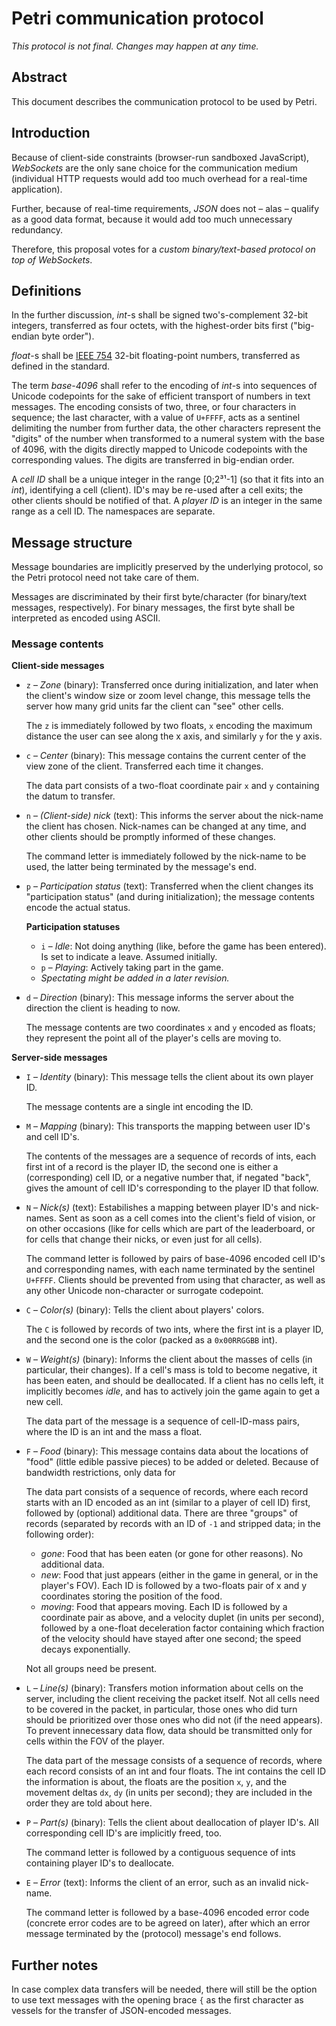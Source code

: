 # Petri communication protocol

*This protocol is not final. Changes may happen at any time.*

## Abstract

This document describes the communication protocol to be used by Petri.

## Introduction

Because of client-side constraints (browser-run sandboxed JavaScript),
*WebSockets* are the only sane choice for the communication medium
(individual HTTP requests would add too much overhead for a real-time
application).

Further, because of real-time requirements, *JSON* does not – alas –
qualify as a good data format, because it would add too much unnecessary
redundancy.

Therefore, this proposal votes for a *custom binary/text-based protocol
on top of WebSockets*.

## Definitions

In the further discussion, *int*-s shall be signed two's-complement
32-bit integers, transferred as four octets, with the highest-order bits
first ("big-endian byte order").

*float*-s shall be [IEEE 754](https://en.wikipedia.org/wiki/IEE_754) 32-bit
floating-point numbers, transferred as defined in the standard.

The term *base-4096* shall refer to the encoding of *int*-s into
sequences of Unicode codepoints for the sake of efficient transport of
numbers in text messages. The encoding consists of two, three, or four
characters in sequence; the last character, with a value of `U+FFFF`, acts
as a sentinel delimiting the number from further data, the other characters
represent the "digits" of the number when transformed to a numeral system
with the base of 4096, with the digits directly mapped to Unicode codepoints
with the corresponding values. The digits are transferred in big-endian
order.

A *cell ID* shall be a unique integer in the range \[0;2³¹-1\] (so that it
fits into an *int*), identifying a cell (client). ID's may be re-used after
a cell exits; the other clients should be notified of that. A *player ID* is
an integer in the same range as a cell ID. The namespaces are separate.

## Message structure

Message boundaries are implicitly preserved by the underlying protocol, so
the Petri protocol need not take care of them.

Messages are discriminated by their first byte/character (for
binary/text messages, respectively). For binary messages, the first byte
shall be interpreted as encoded using ASCII.

### Message contents

**Client-side messages**

- `z` – *Zone* (binary): Transferred once during initialization, and later
  when the client's window size or zoom level change, this message tells the
  server how many grid units far the client can "see" other cells.

  The `z` is immediately followed by two floats, `x` encoding the maximum
  distance the user can see along the x axis, and similarly `y` for the y
  axis.
- `c` – *Center* (binary): This message contains the current center of the
  view zone of the client. Transferred each time it changes.

  The data part consists of a two-float coordinate pair `x` and `y`
  containing the datum to transfer.
- `n` – *(Client-side) nick* (text): This informs the server about the
  nick-name the client has chosen. Nick-names can be changed at any time, and
  other clients should be promptly informed of these changes.

  The command letter is immediately followed by the nick-name to be used,
  the latter being terminated by the message's end.
- `p` – *Participation status* (text): Transferred when the client changes
  its "participation status" (and during initialization); the message
  contents encode the actual status.

  **Participation statuses**

  - `i` – *Idle*: Not doing anything (like, before the game has been
    entered). Is set to indicate a leave. Assumed initially.
  - `p` – *Playing*: Actively taking part in the game.
  - *Spectating might be added in a later revision.*
- `d` – *Direction* (binary): This message informs the server about the
  direction the client is heading to now.

  The message contents are two coordinates `x` and `y` encoded as floats;
  they represent the point all of the player's cells are moving to.

**Server-side messages**

- `I` – *Identity* (binary): This message tells the client about its own
  player ID.

  The message contents are a single int encoding the ID.
- `M` – *Mapping* (binary): This transports the mapping between user ID's and
  cell ID's.

  The contents of the messages are a sequence of records of ints, each first
  int of a record is the player ID, the second one is either a
  (corresponding) cell ID, or a negative number that, if negated "back",
  gives the amount of cell ID's corresponding to the player ID that follow.
- `N` – *Nick(s)* (text): Estabilishes a mapping between player ID's and
  nick-names. Sent as soon as a cell comes into the client's field of vision,
  or on other occasions (like for cells which are part of the leaderboard, or
  for cells that change their nicks, or even just for all cells).

  The command letter is followed by pairs of base-4096 encoded cell ID's and
  corresponding names, with each name terminated by the sentinel `U+FFFF`.
  Clients should be prevented from using that character, as well as any
  other Unicode non-character or surrogate codepoint.
- `C` – *Color(s)* (binary): Tells the client about players' colors.

  The `C` is followed by records of two ints, where the first int is a
  player ID, and the second one is the color (packed as a `0x00RRGGBB` int).
- `W` – *Weight(s)* (binary): Informs the client about the masses of cells (in
  particular, their changes). If a cell's mass is told to become negative, it
  has been eaten, and should be deallocated. If a client has no cells left,
  it implicitly becomes *idle*, and has to actively join the game again to
  get a new cell.

  The data part of the message is a sequence of cell-ID-mass pairs, where the
  ID is an int and the mass a float.
- `F` – *Food* (binary): This message contains data about the locations of
  "food" (little edible passive pieces) to be added or deleted. Because of
  bandwidth restrictions, only data for

  The data part consists of a sequence of records, where each record starts
  with an ID encoded as an int (similar to a player of cell ID) first,
  followed by (optional) additional data. There are three "groups" of records
  (separated by records with an ID of `-1` and stripped data; in the
  following order):
  - *gone*: Food that has been eaten (or gone for other reasons). No
    additional data.
  - *new*: Food that just appears (either in the game in general, or in the
    player's FOV). Each ID is followed by a two-floats pair of x and y
    coordinates storing the position of the food.
  - *moving*: Food that appears moving. Each ID is followed by a coordinate
    pair as above, and a velocity duplet (in units per second), followed by
    a one-float deceleration factor containing which fraction of the velocity
    should have stayed after one second; the speed decays exponentially.

  Not all groups need be present.
- `L` – *Line(s)* (binary): Transfers motion information about cells on the
  server, including the client receiving the packet itself. Not all cells
  need to be covered in the packet, in particular, those ones who did turn
  should be prioritized over those ones who did not (if the need appears). To
  prevent innecessary data flow, data should be transmitted only for cells
  within the FOV of the player.

  The data part of the message consists of a sequence of records, where each
  record consists of an int and four floats. The int contains the cell ID the
  information is about, the floats are the position `x`, `y`, and the
  movement deltas `dx`, `dy` (in units per second); they are included in the
  order they are told about here.
- `P` – *Part(s)* (binary): Tells the client about deallocation of player
  ID's. All corresponding cell ID's are implicitly freed, too.

  The command letter is followed by a contiguous sequence of ints containing
  player ID's to deallocate.
- `E` – *Error* (text): Informs the client of an error, such as an invalid
  nick-name.

  The command letter is followed by a base-4096 encoded error code (concrete
  error codes are to be agreed on later), after which an error message
  terminated by the (protocol) message's end follows.

## Further notes

In case complex data transfers will be needed, there will still be the option
to use text messages with the opening brace `{` as the first character as
vessels for the transfer of JSON-encoded messages.
